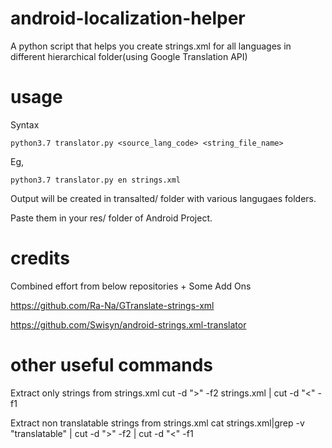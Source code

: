 # android-localization-helper
A python script that helps you create strings.xml for all languages in different hierarchical folder(using Google Translation API)

# usage

Syntax

```
python3.7 translator.py <source_lang_code> <string_file_name>
```

Eg,
```
python3.7 translator.py en strings.xml
```

Output will be created in transalted/ folder with various langugaes folders.

Paste them in your res/ folder of Android Project.

# credits

Combined effort from below repositories + Some Add Ons 

https://github.com/Ra-Na/GTranslate-strings-xml

https://github.com/Swisyn/android-strings.xml-translator


# other useful commands

Extract only strings from strings.xml
cut -d ">" -f2 strings.xml | cut -d "<" -f1

Extract non translatable strings from strings.xml
cat strings.xml|grep -v "translatable" | cut -d ">" -f2  | cut -d "<" -f1


